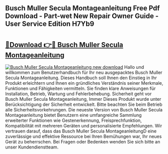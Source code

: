 ## Busch Muller Secula Montageanleitung Free Pdf Download - Part-wet New Repair Owner Guide - User Service Edition H7Yb9

# <h2><a href="http://df8tduk.blite.top/?on=Busch+Muller+Secula+Montageanleitung">🔗Download 👉🔴 Busch Muller Secula Montageanleitung</a></h2>

[![Busch Muller Secula Montageanleitung new download](https://i.imgur.com/lujVjoI.png)](http://df8tduk.blite.top/?on=Busch+Muller+Secula+Montageanleitung)
Hallo und willkommen zum Benutzerhandbuch für Ihr neu ausgepacktes Busch Muller Secula Montageanleitung. Dieses Handbuch soll Ihnen den Einstieg in Ihr Produkt erleichtern und Ihnen ein gründliches Verständnis seiner Merkmale, Funktionen und Fähigkeiten vermitteln. Sie finden klare Anweisungen für Installation, Betrieb, Wartung und Fehlerbehebung. Sicherheit geht vor Busch Muller Secula Montageanleitung, Immer Dieses Produkt wurde unter Berücksichtigung der Sicherheit entwickelt. Bitte beachten Sie beim Betrieb alle Sicherheitsvorkehrungen. Die neueste Version von Busch Muller Secula Montageanleitung bietet Benutzern eine umfangreiche Sammlung erweiterter Funktionen wie Gestenerkennung, Freisprechfunktion, Kompatibilität mit mehreren Geräten und personalisierte Empfehlungen. Wir vertrauen darauf, dass das Busch Muller Secula MontageanleitungD eine zuverlässige und effektive Ressource bei Ihren Bemühungen war, Ihr neues Gerät zu beherrschen. Bei Fragen oder Bedenken wenden Sie sich bitte an unser Kundendienstteam.
